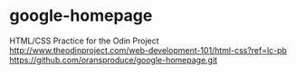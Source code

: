 # google-homepage
HTML/CSS Practice for the Odin Project
http://www.theodinproject.com/web-development-101/html-css?ref=lc-pb
https://github.com/oransproduce/google-homepage.git
